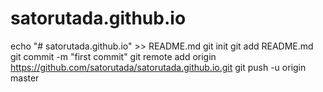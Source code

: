 # satorutada.github.io
echo "# satorutada.github.io" >> README.md
git init
git add README.md
git commit -m "first commit"
git remote add origin https://github.com/satorutada/satorutada.github.io.git
git push -u origin master
                
